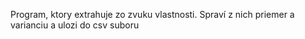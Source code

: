 Program, ktory extrahuje zo zvuku vlastnosti. Spraví z nich priemer a varianciu a ulozi do csv suboru
